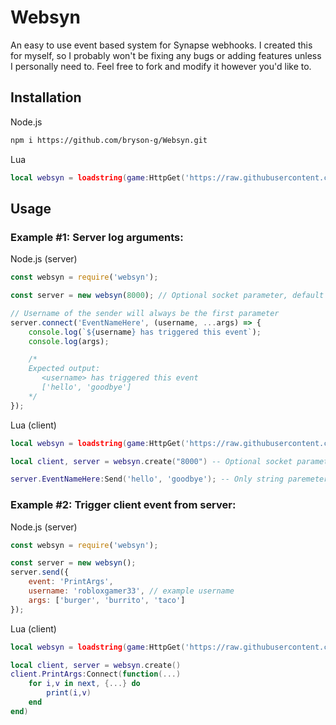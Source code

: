 # Websyn
An easy to use event based system for Synapse webhooks.
I created this for myself, so I probably won't be fixing any bugs or adding features unless I personally need to.
Feel free to fork and modify it however you'd like to.

## Installation
Node.js
```bash
npm i https://github.com/bryson-g/Websyn.git
```

Lua
```lua
local websyn = loadstring(game:HttpGet('https://raw.githubusercontent.com/bryson-g/Websyn/main/rbx-counterpart/client.lua'))()
```

## Usage
### Example #1: Server log arguments:

Node.js (server)
```js
const websyn = require('websyn');

const server = new websyn(8000); // Optional socket parameter, default is 8000

// Username of the sender will always be the first parameter
server.connect('EventNameHere', (username, ...args) => {
    console.log(`${username} has triggered this event`);
    console.log(args);

    /* 
    Expected output: 
       <username> has triggered this event
       ['hello', 'goodbye']
    */
});
```

Lua (client)
```lua
local websyn = loadstring(game:HttpGet('https://raw.githubusercontent.com/bryson-g/Websyn/main/rbx-counterpart/client.lua'))()

local client, server = websyn.create("8000") -- Optional socket parameter, default is 8000

server.EventNameHere:Send('hello', 'goodbye'); -- Only string paremeters allowed
```

### Example #2: Trigger client event from server:

Node.js (server)
```js
const websyn = require('websyn');

const server = new websyn();
server.send({
    event: 'PrintArgs',
    username: 'robloxgamer33', // example username
    args: ['burger', 'burrito', 'taco']
});
```

Lua (client)
```lua
local websyn = loadstring(game:HttpGet('https://raw.githubusercontent.com/bryson-g/Websyn/main/rbx-counterpart/client.lua'))()

local client, server = websyn.create()
client.PrintArgs:Connect(function(...)
    for i,v in next, {...} do
        print(i,v)
    end
end)
```
